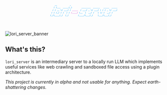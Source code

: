 <?xml version="1.0" encoding="UTF-8" standalone="no"?>
<!DOCTYPE svg PUBLIC "-//W3C//DTD SVG 1.1//EN" "http://www.w3.org/Graphics/SVG/1.1/DTD/svg11.dtd">
<svg width="100%" height="100%" viewBox="0 0 2000 400" version="1.1" xmlns="http://www.w3.org/2000/svg" xmlns:xlink="http://www.w3.org/1999/xlink" xml:space="preserve" xmlns:serif="http://www.serif.com/" style="fill-rule:evenodd;clip-rule:evenodd;stroke-linejoin:round;stroke-miterlimit:2;">
    <rect id="Artboard1" x="0" y="0" width="2000" height="400" style="fill:none;"/>
    <g id="Artboard11" serif:id="Artboard1">
        <g id="ASCII-server-logo" serif:id="ASCII server logo" transform="matrix(1.87805,0,0,1.4533,-5116.46,-322.471)">
            <rect x="3060.71" y="312.6" width="6.165" height="1.758" style="fill:rgb(21,169,255);fill-rule:nonzero;"/>
            <rect x="3068.58" y="312.6" width="6.165" height="1.758" style="fill:rgb(21,169,255);fill-rule:nonzero;"/>
            <rect x="3163" y="312.6" width="6.165" height="1.758" style="fill:rgb(21,169,255);fill-rule:nonzero;"/>
            <path d="M3053.34,337.339L3054.94,337.339L3058.52,323.211L3058.52,323.047L3056.91,323.047L3053.34,337.175L3053.34,337.339Z" style="fill:rgb(20,169,255);fill-rule:nonzero;"/>
            <path d="M3069.07,337.339L3070.67,337.339L3074.26,323.211L3074.26,323.047L3072.64,323.047L3069.07,337.175L3069.07,337.339Z" style="fill:rgb(20,169,255);fill-rule:nonzero;"/>
            <rect x="3076.45" y="335.598" width="6.165" height="1.758" style="fill:rgb(20,169,255);fill-rule:nonzero;"/>
            <rect x="3084.31" y="335.598" width="6.165" height="1.758" style="fill:rgb(20,169,255);fill-rule:nonzero;"/>
            <rect x="3092.18" y="335.598" width="6.165" height="1.758" style="fill:rgb(20,169,255);fill-rule:nonzero;"/>
            <rect x="3115.79" y="335.598" width="6.165" height="1.758" style="fill:rgb(20,169,255);fill-rule:nonzero;"/>
            <rect x="3123.66" y="335.598" width="6.165" height="1.758" style="fill:rgb(20,169,255);fill-rule:nonzero;"/>
            <rect x="3131.53" y="335.598" width="6.165" height="1.758" style="fill:rgb(20,169,255);fill-rule:nonzero;"/>
            <rect x="3139.39" y="335.598" width="6.165" height="1.758" style="fill:rgb(20,169,255);fill-rule:nonzero;"/>
            <rect x="3147.26" y="335.598" width="6.165" height="1.758" style="fill:rgb(20,169,255);fill-rule:nonzero;"/>
            <path d="M3160,322.604L3158.68,322.604C3157.52,324.263 3156.45,326.891 3156.45,330.292C3156.45,333.577 3157.52,336.32 3158.68,337.979L3160,337.979L3160,337.815C3159.06,336.222 3158.06,333.577 3158.06,330.292C3158.06,327.006 3159.06,324.361 3160,322.768L3160,322.604Z" style="fill:rgb(20,169,255);fill-rule:nonzero;"/>
            <rect x="3163" y="335.598" width="6.165" height="1.758" style="fill:rgb(20,169,255);fill-rule:nonzero;"/>
            <path d="M3173.51,322.604L3172.19,322.604L3172.19,322.768C3173.13,324.361 3174.14,327.006 3174.14,330.292C3174.14,333.577 3173.13,336.222 3172.19,337.815L3172.19,337.979L3173.51,337.979C3174.66,336.32 3175.72,333.577 3175.72,330.292C3175.72,326.891 3174.66,324.263 3173.51,322.604Z" style="fill:rgb(20,169,255);fill-rule:nonzero;"/>
            <rect x="3241.69" y="335.598" width="6.165" height="1.758" style="fill:rgb(20,169,255);fill-rule:nonzero;"/>
            <rect x="3249.56" y="335.598" width="6.165" height="1.758" style="fill:rgb(20,169,255);fill-rule:nonzero;"/>
            <rect x="3257.42" y="335.598" width="6.165" height="1.758" style="fill:rgb(20,169,255);fill-rule:nonzero;"/>
            <rect x="3265.29" y="335.598" width="6.165" height="1.758" style="fill:rgb(20,169,255);fill-rule:nonzero;"/>
            <rect x="3273.16" y="335.598" width="6.165" height="1.758" style="fill:rgb(20,169,255);fill-rule:nonzero;"/>
            <rect x="3281.03" y="335.598" width="6.165" height="1.758" style="fill:rgb(20,169,255);fill-rule:nonzero;"/>
            <rect x="3288.9" y="335.598" width="6.165" height="1.758" style="fill:rgb(20,169,255);fill-rule:nonzero;"/>
            <rect x="3296.77" y="335.598" width="6.165" height="1.758" style="fill:rgb(20,169,255);fill-rule:nonzero;"/>
            <rect x="3320.37" y="335.598" width="6.165" height="1.758" style="fill:rgb(20,169,255);fill-rule:nonzero;"/>
            <rect x="3328.24" y="335.598" width="6.165" height="1.758" style="fill:rgb(20,169,255);fill-rule:nonzero;"/>
            <rect x="3336.11" y="335.598" width="6.165" height="1.758" style="fill:rgb(20,169,255);fill-rule:nonzero;"/>
            <rect x="3343.98" y="335.598" width="6.165" height="1.758" style="fill:rgb(20,169,255);fill-rule:nonzero;"/>
            <rect x="3351.85" y="335.598" width="6.165" height="1.758" style="fill:rgb(20,169,255);fill-rule:nonzero;"/>
            <rect x="3359.72" y="335.598" width="6.165" height="1.758" style="fill:rgb(20,169,255);fill-rule:nonzero;"/>
            <rect x="3391.19" y="335.598" width="6.165" height="1.758" style="fill:rgb(20,169,255);fill-rule:nonzero;"/>
            <rect x="3399.06" y="335.598" width="6.165" height="1.758" style="fill:rgb(20,169,255);fill-rule:nonzero;"/>
            <rect x="3406.93" y="335.598" width="6.165" height="1.758" style="fill:rgb(20,169,255);fill-rule:nonzero;"/>
            <rect x="3414.8" y="335.598" width="6.165" height="1.758" style="fill:rgb(20,169,255);fill-rule:nonzero;"/>
            <rect x="3422.66" y="335.598" width="6.165" height="1.758" style="fill:rgb(20,169,255);fill-rule:nonzero;"/>
            <rect x="3446.27" y="335.598" width="6.165" height="1.758" style="fill:rgb(20,169,255);fill-rule:nonzero;"/>
            <rect x="3454.14" y="335.598" width="6.165" height="1.758" style="fill:rgb(20,169,255);fill-rule:nonzero;"/>
            <rect x="3462.01" y="335.598" width="6.165" height="1.758" style="fill:rgb(20,169,255);fill-rule:nonzero;"/>
            <rect x="3469.88" y="335.598" width="6.165" height="1.758" style="fill:rgb(20,169,255);fill-rule:nonzero;"/>
            <rect x="3477.75" y="335.598" width="6.165" height="1.758" style="fill:rgb(20,169,255);fill-rule:nonzero;"/>
            <path d="M3045.47,360.337L3047.07,360.337L3050.65,346.209L3050.65,346.045L3049.04,346.045L3045.47,360.172L3045.47,360.337Z" style="fill:rgb(20,169,255);fill-rule:nonzero;"/>
            <path d="M3061.2,360.337L3062.81,360.337L3066.39,346.209L3066.39,346.045L3064.78,346.045L3061.2,360.172L3061.2,360.337Z" style="fill:rgb(20,169,255);fill-rule:nonzero;"/>
            <rect x="3076.45" y="358.595" width="6.165" height="1.758" style="fill:rgb(20,169,255);fill-rule:nonzero;"/>
            <rect x="3084.31" y="358.595" width="6.165" height="1.758" style="fill:rgb(20,169,255);fill-rule:nonzero;"/>
            <path d="M3104.12,360.337L3105.72,360.337L3105.72,360.172L3102.15,346.045L3100.53,346.045L3100.53,346.209L3104.12,360.337Z" style="fill:rgb(20,169,255);fill-rule:nonzero;"/>
            <path d="M3108.41,360.337L3110.02,360.337L3113.6,346.209L3113.6,346.045L3111.99,346.045L3108.41,360.172L3108.41,360.337Z" style="fill:rgb(20,169,255);fill-rule:nonzero;"/>
            <rect x="3123.66" y="358.595" width="6.165" height="1.758" style="fill:rgb(20,169,255);fill-rule:nonzero;"/>
            <rect x="3131.53" y="358.595" width="6.165" height="1.758" style="fill:rgb(20,169,255);fill-rule:nonzero;"/>
            <rect x="3139.39" y="358.595" width="6.165" height="1.758" style="fill:rgb(20,169,255);fill-rule:nonzero;"/>
            <path d="M3147.76,360.337L3149.36,360.337L3152.95,346.209L3152.95,346.045L3151.33,346.045L3147.76,360.172L3147.76,360.337Z" style="fill:rgb(20,169,255);fill-rule:nonzero;"/>
            <path d="M3163.5,360.337L3165.1,360.337L3168.68,346.209L3168.68,346.045L3167.07,346.045L3163.5,360.172L3163.5,360.337Z" style="fill:rgb(20,169,255);fill-rule:nonzero;"/>
            <rect x="3178.74" y="358.595" width="6.165" height="1.758" style="fill:rgb(210,80,207);fill-rule:nonzero;"/>
            <rect x="3186.61" y="358.595" width="6.165" height="1.758" style="fill:rgb(210,80,207);fill-rule:nonzero;"/>
            <rect x="3194.47" y="358.595" width="6.165" height="1.758" style="fill:rgb(210,80,207);fill-rule:nonzero;"/>
            <rect x="3202.34" y="358.595" width="6.165" height="1.758" style="fill:rgb(210,80,207);fill-rule:nonzero;"/>
            <rect x="3210.21" y="358.595" width="6.165" height="1.758" style="fill:rgb(210,80,207);fill-rule:nonzero;"/>
            <path d="M3234.31,360.337L3235.91,360.337L3239.5,346.209L3239.5,346.045L3237.89,346.045L3234.31,360.172L3234.31,360.337Z" style="fill:rgb(20,169,255);fill-rule:nonzero;"/>
            <rect x="3249.56" y="358.595" width="6.165" height="1.758" style="fill:rgb(20,169,255);fill-rule:nonzero;"/>
            <rect x="3257.42" y="358.595" width="6.165" height="1.758" style="fill:rgb(20,169,255);fill-rule:nonzero;"/>
            <rect x="3265.29" y="358.595" width="6.165" height="1.758" style="fill:rgb(20,169,255);fill-rule:nonzero;"/>
            <path d="M3273.66,360.337L3275.26,360.337L3278.84,346.209L3278.84,346.045L3277.23,346.045L3273.66,360.172L3273.66,360.337Z" style="fill:rgb(20,169,255);fill-rule:nonzero;"/>
            <rect x="3288.9" y="358.595" width="6.165" height="1.758" style="fill:rgb(20,169,255);fill-rule:nonzero;"/>
            <path d="M3308.7,360.337L3310.31,360.337L3310.31,360.172L3306.73,346.045L3305.12,346.045L3305.12,346.209L3308.7,360.337Z" style="fill:rgb(20,169,255);fill-rule:nonzero;"/>
            <path d="M3313,360.337L3314.6,360.337L3318.19,346.209L3318.19,346.045L3316.57,346.045L3313,360.172L3313,360.337Z" style="fill:rgb(20,169,255);fill-rule:nonzero;"/>
            <rect x="3328.24" y="358.595" width="6.165" height="1.758" style="fill:rgb(20,169,255);fill-rule:nonzero;"/>
            <rect x="3336.11" y="358.595" width="6.165" height="1.758" style="fill:rgb(20,169,255);fill-rule:nonzero;"/>
            <rect x="3343.98" y="358.595" width="6.165" height="1.758" style="fill:rgb(20,169,255);fill-rule:nonzero;"/>
            <path d="M3352.34,360.337L3353.95,360.337L3357.53,346.209L3357.53,346.045L3355.91,346.045L3352.34,360.172L3352.34,360.337Z" style="fill:rgb(20,169,255);fill-rule:nonzero;"/>
            <rect x="3369.94" y="345.667" width="1.475" height="14.752" style="fill:rgb(20,169,255);fill-rule:nonzero;"/>
            <path d="M3383.82,360.337L3385.42,360.337L3389,346.209L3389,346.045L3387.39,346.045L3383.82,360.172L3383.82,360.337Z" style="fill:rgb(20,169,255);fill-rule:nonzero;"/>
            <path d="M3399.56,360.337L3401.16,360.337L3404.74,346.209L3404.74,346.045L3403.13,346.045L3399.56,360.172L3399.56,360.337Z" style="fill:rgb(20,169,255);fill-rule:nonzero;"/>
            <rect x="3414.8" y="358.595" width="6.165" height="1.758" style="fill:rgb(20,169,255);fill-rule:nonzero;"/>
            <path d="M3434.6,360.337L3436.2,360.337L3436.2,360.172L3432.63,346.045L3431.02,346.045L3431.02,346.209L3434.6,360.337Z" style="fill:rgb(20,169,255);fill-rule:nonzero;"/>
            <path d="M3438.9,360.337L3440.5,360.337L3444.09,346.209L3444.09,346.045L3442.47,346.045L3438.9,360.172L3438.9,360.337Z" style="fill:rgb(20,169,255);fill-rule:nonzero;"/>
            <rect x="3454.14" y="358.595" width="6.165" height="1.758" style="fill:rgb(20,169,255);fill-rule:nonzero;"/>
            <rect x="3462.01" y="358.595" width="6.165" height="1.758" style="fill:rgb(20,169,255);fill-rule:nonzero;"/>
            <rect x="3469.88" y="358.595" width="6.165" height="1.758" style="fill:rgb(20,169,255);fill-rule:nonzero;"/>
            <path d="M3478.24,360.337L3479.84,360.337L3483.43,346.209L3483.43,346.045L3481.81,346.045L3478.24,360.172L3478.24,360.337Z" style="fill:rgb(20,169,255);fill-rule:nonzero;"/>
            <path d="M3037.6,383.335L3039.2,383.335L3042.78,369.207L3042.78,369.043L3041.17,369.043L3037.6,383.17L3037.6,383.335Z" style="fill:rgb(20,169,255);fill-rule:nonzero;"/>
            <path d="M3053.34,383.335L3054.94,383.335L3058.52,369.207L3058.52,369.043L3056.91,369.043L3053.34,383.17L3053.34,383.335Z" style="fill:rgb(20,169,255);fill-rule:nonzero;"/>
            <path d="M3069.07,383.335L3070.67,383.335L3074.26,369.207L3074.26,369.043L3072.64,369.043L3069.07,383.17L3069.07,383.335Z" style="fill:rgb(20,169,255);fill-rule:nonzero;"/>
            <rect x="3076.45" y="381.593" width="6.165" height="1.758" style="fill:rgb(20,169,255);fill-rule:nonzero;"/>
            <path d="M3084.81,383.335L3086.41,383.335L3090,369.207L3090,369.043L3088.38,369.043L3084.81,383.17L3084.81,383.335Z" style="fill:rgb(20,169,255);fill-rule:nonzero;"/>
            <path d="M3100.55,383.335L3102.15,383.335L3105.73,369.207L3105.73,369.043L3104.12,369.043L3100.55,383.17L3100.55,383.335Z" style="fill:rgb(20,169,255);fill-rule:nonzero;"/>
            <path d="M3116.28,383.335L3117.89,383.335L3121.47,369.207L3121.47,369.043L3119.86,369.043L3116.28,383.17L3116.28,383.335Z" style="fill:rgb(20,169,255);fill-rule:nonzero;"/>
            <path d="M3139.89,383.335L3141.49,383.335L3145.08,369.207L3145.08,369.043L3143.46,369.043L3139.89,383.17L3139.89,383.335Z" style="fill:rgb(20,169,255);fill-rule:nonzero;"/>
            <path d="M3155.63,383.335L3157.23,383.335L3160.81,369.207L3160.81,369.043L3159.2,369.043L3155.63,383.17L3155.63,383.335Z" style="fill:rgb(20,169,255);fill-rule:nonzero;"/>
            <path d="M3171.36,383.335L3172.97,383.335L3176.55,369.207L3176.55,369.043L3174.94,369.043L3171.36,383.17L3171.36,383.335Z" style="fill:rgb(210,80,207);fill-rule:nonzero;"/>
            <rect x="3178.74" y="381.593" width="6.165" height="1.758" style="fill:rgb(210,80,207);fill-rule:nonzero;"/>
            <rect x="3186.61" y="381.593" width="6.165" height="1.758" style="fill:rgb(210,80,207);fill-rule:nonzero;"/>
            <rect x="3194.47" y="381.593" width="6.165" height="1.758" style="fill:rgb(210,80,207);fill-rule:nonzero;"/>
            <rect x="3202.34" y="381.593" width="6.165" height="1.758" style="fill:rgb(210,80,207);fill-rule:nonzero;"/>
            <path d="M3210.71,383.335L3212.31,383.335L3215.89,369.207L3215.89,369.043L3214.28,369.043L3210.71,383.17L3210.71,383.335Z" style="fill:rgb(210,80,207);fill-rule:nonzero;"/>
            <path d="M3230.82,368.6L3229.5,368.6C3228.34,370.259 3227.27,372.887 3227.27,376.287C3227.27,379.573 3228.34,382.316 3229.5,383.975L3230.82,383.975L3230.82,383.811C3229.88,382.218 3228.87,379.573 3228.87,376.287C3228.87,373.002 3229.88,370.357 3230.82,368.764L3230.82,368.6Z" style="fill:rgb(20,169,255);fill-rule:nonzero;"/>
            <rect x="3233.82" y="381.593" width="6.165" height="1.758" style="fill:rgb(20,169,255);fill-rule:nonzero;"/>
            <rect x="3241.69" y="381.593" width="6.165" height="1.758" style="fill:rgb(20,169,255);fill-rule:nonzero;"/>
            <path d="M3267.94,368.6L3266.61,368.6L3266.61,368.764C3267.56,370.357 3268.56,373.002 3268.56,376.287C3268.56,379.573 3267.56,382.218 3266.61,383.811L3266.61,383.975L3267.94,383.975C3269.08,382.316 3270.15,379.573 3270.15,376.287C3270.15,372.887 3269.08,370.259 3267.94,368.6Z" style="fill:rgb(20,169,255);fill-rule:nonzero;"/>
            <rect x="3288.9" y="381.593" width="6.165" height="1.758" style="fill:rgb(20,169,255);fill-rule:nonzero;"/>
            <rect x="3296.77" y="381.593" width="6.165" height="1.758" style="fill:rgb(20,169,255);fill-rule:nonzero;"/>
            <path d="M3305.13,383.335L3306.73,383.335L3310.32,369.207L3310.32,369.043L3308.7,369.043L3305.13,383.17L3305.13,383.335Z" style="fill:rgb(20,169,255);fill-rule:nonzero;"/>
            <path d="M3320.87,383.335L3322.47,383.335L3326.06,369.207L3326.06,369.043L3324.44,369.043L3320.87,383.17L3320.87,383.335Z" style="fill:rgb(20,169,255);fill-rule:nonzero;"/>
            <rect x="3354.2" y="368.665" width="1.475" height="14.752" style="fill:rgb(20,169,255);fill-rule:nonzero;"/>
            <rect x="3369.94" y="368.665" width="1.475" height="14.752" style="fill:rgb(20,169,255);fill-rule:nonzero;"/>
            <path d="M3375.95,383.335L3377.55,383.335L3381.14,369.207L3381.14,369.043L3379.52,369.043L3375.95,383.17L3375.95,383.335Z" style="fill:rgb(20,169,255);fill-rule:nonzero;"/>
            <path d="M3391.69,383.335L3393.29,383.335L3396.87,369.207L3396.87,369.043L3395.26,369.043L3391.69,383.17L3391.69,383.335Z" style="fill:rgb(20,169,255);fill-rule:nonzero;"/>
            <rect x="3414.8" y="381.593" width="6.165" height="1.758" style="fill:rgb(20,169,255);fill-rule:nonzero;"/>
            <rect x="3422.66" y="381.593" width="6.165" height="1.758" style="fill:rgb(20,169,255);fill-rule:nonzero;"/>
            <path d="M3431.03,383.335L3432.63,383.335L3436.22,369.207L3436.22,369.043L3434.6,369.043L3431.03,383.17L3431.03,383.335Z" style="fill:rgb(20,169,255);fill-rule:nonzero;"/>
            <path d="M3446.77,383.335L3448.37,383.335L3451.95,369.207L3451.95,369.043L3450.34,369.043L3446.77,383.17L3446.77,383.335Z" style="fill:rgb(20,169,255);fill-rule:nonzero;"/>
            <path d="M3029.73,406.333L3031.33,406.333L3034.91,392.205L3034.91,392.041L3033.3,392.041L3029.73,406.168L3029.73,406.333Z" style="fill:rgb(20,169,255);fill-rule:nonzero;"/>
            <rect x="3037.1" y="404.591" width="6.165" height="1.758" style="fill:rgb(20,169,255);fill-rule:nonzero;"/>
            <path d="M3045.47,406.333L3047.07,406.333L3050.65,392.205L3050.65,392.041L3049.04,392.041L3045.47,406.168L3045.47,406.333Z" style="fill:rgb(20,169,255);fill-rule:nonzero;"/>
            <path d="M3056.91,406.333L3058.51,406.333L3058.51,406.168L3054.94,392.041L3053.32,392.041L3053.32,392.205L3056.91,406.333Z" style="fill:rgb(20,169,255);fill-rule:nonzero;"/>
            <rect x="3060.71" y="404.591" width="6.165" height="1.758" style="fill:rgb(20,169,255);fill-rule:nonzero;"/>
            <rect x="3068.58" y="404.591" width="6.165" height="1.758" style="fill:rgb(20,169,255);fill-rule:nonzero;"/>
            <rect x="3076.45" y="404.591" width="6.165" height="1.758" style="fill:rgb(20,169,255);fill-rule:nonzero;"/>
            <rect x="3084.31" y="404.591" width="6.165" height="1.758" style="fill:rgb(20,169,255);fill-rule:nonzero;"/>
            <path d="M3092.68,406.333L3094.28,406.333L3097.86,392.205L3097.86,392.041L3096.25,392.041L3092.68,406.168L3092.68,406.333Z" style="fill:rgb(20,169,255);fill-rule:nonzero;"/>
            <rect x="3100.05" y="404.591" width="6.165" height="1.758" style="fill:rgb(20,169,255);fill-rule:nonzero;"/>
            <path d="M3108.41,406.333L3110.02,406.333L3113.6,392.205L3113.6,392.041L3111.99,392.041L3108.41,406.168L3108.41,406.333Z" style="fill:rgb(20,169,255);fill-rule:nonzero;"/>
            <path d="M3132.02,406.333L3133.62,406.333L3137.21,392.205L3137.21,392.041L3135.59,392.041L3132.02,406.168L3132.02,406.333Z" style="fill:rgb(20,169,255);fill-rule:nonzero;"/>
            <rect x="3139.39" y="404.591" width="6.165" height="1.758" style="fill:rgb(20,169,255);fill-rule:nonzero;"/>
            <path d="M3147.76,406.333L3149.36,406.333L3152.95,392.205L3152.95,392.041L3151.33,392.041L3147.76,406.168L3147.76,406.333Z" style="fill:rgb(20,169,255);fill-rule:nonzero;"/>
            <path d="M3218.58,406.333L3220.18,406.333L3223.76,392.205L3223.76,392.041L3222.15,392.041L3218.58,406.168L3218.58,406.333Z" style="fill:rgb(20,169,255);fill-rule:nonzero;"/>
            <rect x="3225.95" y="404.591" width="6.165" height="1.758" style="fill:rgb(20,169,255);fill-rule:nonzero;"/>
            <rect x="3233.82" y="404.591" width="6.165" height="1.758" style="fill:rgb(20,169,255);fill-rule:nonzero;"/>
            <rect x="3241.69" y="404.591" width="6.165" height="1.758" style="fill:rgb(20,169,255);fill-rule:nonzero;"/>
            <rect x="3249.56" y="404.591" width="6.165" height="1.758" style="fill:rgb(20,169,255);fill-rule:nonzero;"/>
            <path d="M3257.92,406.333L3259.52,406.333L3263.11,392.205L3263.11,392.041L3261.49,392.041L3257.92,406.168L3257.92,406.333Z" style="fill:rgb(20,169,255);fill-rule:nonzero;"/>
            <path d="M3269.36,406.333L3270.96,406.333L3270.96,406.168L3267.39,392.041L3265.78,392.041L3265.78,392.205L3269.36,406.333Z" style="fill:rgb(20,169,255);fill-rule:nonzero;"/>
            <rect x="3273.16" y="404.591" width="6.165" height="1.758" style="fill:rgb(20,169,255);fill-rule:nonzero;"/>
            <rect x="3281.03" y="404.591" width="6.165" height="1.758" style="fill:rgb(20,169,255);fill-rule:nonzero;"/>
            <rect x="3288.9" y="404.591" width="6.165" height="1.758" style="fill:rgb(20,169,255);fill-rule:nonzero;"/>
            <path d="M3297.26,406.333L3298.86,406.333L3302.45,392.205L3302.45,392.041L3300.84,392.041L3297.26,406.168L3297.26,406.333Z" style="fill:rgb(20,169,255);fill-rule:nonzero;"/>
            <rect x="3304.64" y="404.591" width="6.165" height="1.758" style="fill:rgb(20,169,255);fill-rule:nonzero;"/>
            <path d="M3313,406.333L3314.6,406.333L3318.19,392.205L3318.19,392.041L3316.57,392.041L3313,406.168L3313,406.333Z" style="fill:rgb(20,169,255);fill-rule:nonzero;"/>
            <rect x="3354.2" y="391.663" width="1.475" height="14.752" style="fill:rgb(20,169,255);fill-rule:nonzero;"/>
            <rect x="3359.72" y="404.591" width="6.165" height="1.758" style="fill:rgb(20,169,255);fill-rule:nonzero;"/>
            <rect x="3367.59" y="404.591" width="6.165" height="1.758" style="fill:rgb(20,169,255);fill-rule:nonzero;"/>
            <rect x="3375.45" y="404.591" width="6.165" height="1.758" style="fill:rgb(20,169,255);fill-rule:nonzero;"/>
            <path d="M3383.82,406.333L3385.42,406.333L3389,392.205L3389,392.041L3387.39,392.041L3383.82,406.168L3383.82,406.333Z" style="fill:rgb(20,169,255);fill-rule:nonzero;"/>
            <path d="M3395.26,406.333L3396.86,406.333L3396.86,406.168L3393.29,392.041L3391.67,392.041L3391.67,392.205L3395.26,406.333Z" style="fill:rgb(20,169,255);fill-rule:nonzero;"/>
            <rect x="3399.06" y="404.591" width="6.165" height="1.758" style="fill:rgb(20,169,255);fill-rule:nonzero;"/>
            <rect x="3406.93" y="404.591" width="6.165" height="1.758" style="fill:rgb(20,169,255);fill-rule:nonzero;"/>
            <rect x="3414.8" y="404.591" width="6.165" height="1.758" style="fill:rgb(20,169,255);fill-rule:nonzero;"/>
            <path d="M3423.16,406.333L3424.76,406.333L3428.35,392.205L3428.35,392.041L3426.73,392.041L3423.16,406.168L3423.16,406.333Z" style="fill:rgb(20,169,255);fill-rule:nonzero;"/>
            <rect x="3430.53" y="404.591" width="6.165" height="1.758" style="fill:rgb(20,169,255);fill-rule:nonzero;"/>
            <path d="M3438.9,406.333L3440.5,406.333L3444.09,392.205L3444.09,392.041L3442.47,392.041L3438.9,406.168L3438.9,406.333Z" style="fill:rgb(20,169,255);fill-rule:nonzero;"/>
        </g>
    </g>
</svg>

![lori_server_banner](https://github.com/spectrachrome/lori_server/assets/94269527/a23bee84-15b6-4ab6-8ef7-ef1c534f9f77)

## What's this?

`lori_server` is an intermediary server to a locally run LLM which implements useful services like web crawling and sandboxed file access using a plugin architecture. 

*This project is currently in alpha and not usable for anything. Expect earth-shattering changes.*
